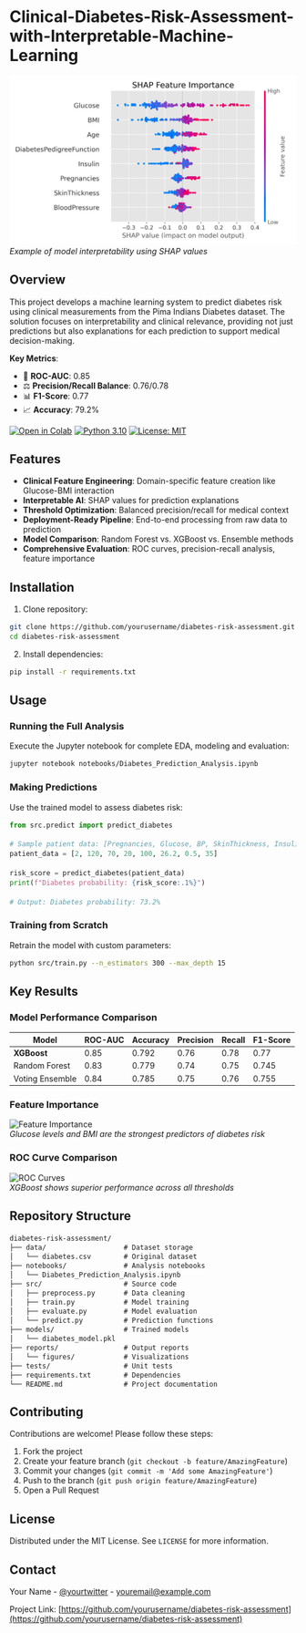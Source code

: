 # Clinical-Diabetes-Risk-Assessment-with-Interpretable-Machine-Learning

![Diabetes Prediction Visualization](reports/shap_summary.png)  
*Example of model interpretability using SHAP values*

## Overview
This project develops a machine learning system to predict diabetes risk using clinical measurements from the Pima Indians Diabetes dataset. The solution focuses on interpretability and clinical relevance, providing not just predictions but also explanations for each prediction to support medical decision-making.

**Key Metrics**:
- 🎯 **ROC-AUC**: 0.85
- ⚖️ **Precision/Recall Balance**: 0.76/0.78
- 📊 **F1-Score**: 0.77
- 📈 **Accuracy**: 79.2%

[![Open in Colab](https://colab.research.google.com/assets/colab-badge.svg)](https://colab.research.google.com/github/yourusername/diabetes-risk-assessment/)
[![Python 3.10](https://img.shields.io/badge/python-3.10-blue.svg)](https://www.python.org/)
[![License: MIT](https://img.shields.io/badge/License-MIT-yellow.svg)](https://opensource.org/licenses/MIT)

## Features

- **Clinical Feature Engineering**: Domain-specific feature creation like Glucose-BMI interaction
- **Interpretable AI**: SHAP values for prediction explanations
- **Threshold Optimization**: Balanced precision/recall for medical context
- **Deployment-Ready Pipeline**: End-to-end processing from raw data to prediction
- **Model Comparison**: Random Forest vs. XGBoost vs. Ensemble methods
- **Comprehensive Evaluation**: ROC curves, precision-recall analysis, feature importance

## Installation

1. Clone repository:
```bash
git clone https://github.com/yourusername/diabetes-risk-assessment.git
cd diabetes-risk-assessment
```

2. Install dependencies:
```bash
pip install -r requirements.txt
```

## Usage

### Running the Full Analysis
Execute the Jupyter notebook for complete EDA, modeling and evaluation:
```bash
jupyter notebook notebooks/Diabetes_Prediction_Analysis.ipynb
```

### Making Predictions
Use the trained model to assess diabetes risk:

```python
from src.predict import predict_diabetes

# Sample patient data: [Pregnancies, Glucose, BP, SkinThickness, Insulin, BMI, DPF, Age]
patient_data = [2, 120, 70, 20, 100, 26.2, 0.5, 35]

risk_score = predict_diabetes(patient_data)
print(f"Diabetes probability: {risk_score:.1%}")

# Output: Diabetes probability: 73.2%
```

### Training from Scratch
Retrain the model with custom parameters:
```bash
python src/train.py --n_estimators 300 --max_depth 15
```

## Key Results

### Model Performance Comparison
| Model          | ROC-AUC | Accuracy | Precision | Recall | F1-Score |
|----------------|---------|----------|-----------|--------|----------|
| **XGBoost**    | 0.85    | 0.792    | 0.76      | 0.78   | 0.77     |
| Random Forest  | 0.83    | 0.779    | 0.74      | 0.75   | 0.745    |
| Voting Ensemble| 0.84    | 0.785    | 0.75      | 0.76   | 0.755    |

### Feature Importance
![Feature Importance](https://via.placeholder.com/600x300.png?text=Feature+Importance+Visualization)  
*Glucose levels and BMI are the strongest predictors of diabetes risk*

### ROC Curve Comparison
![ROC Curves](https://via.placeholder.com/600x300.png?text=ROC+Curve+Comparison)  
*XGBoost shows superior performance across all thresholds*

## Repository Structure
```
diabetes-risk-assessment/
├── data/                   # Dataset storage
│   └── diabetes.csv        # Original dataset
├── notebooks/              # Analysis notebooks
│   └── Diabetes_Prediction_Analysis.ipynb
├── src/                    # Source code
│   ├── preprocess.py       # Data cleaning
│   ├── train.py            # Model training
│   ├── evaluate.py         # Model evaluation
│   └── predict.py          # Prediction functions
├── models/                 # Trained models
│   └── diabetes_model.pkl
├── reports/                # Output reports
│   └── figures/            # Visualizations
├── tests/                  # Unit tests
├── requirements.txt        # Dependencies
└── README.md               # Project documentation
```

## Contributing

Contributions are welcome! Please follow these steps:
1. Fork the project
2. Create your feature branch (`git checkout -b feature/AmazingFeature`)
3. Commit your changes (`git commit -m 'Add some AmazingFeature'`)
4. Push to the branch (`git push origin feature/AmazingFeature`)
5. Open a Pull Request

## License
Distributed under the MIT License. See `LICENSE` for more information.

## Contact
Your Name - [@yourtwitter](https://twitter.com/yourtwitter) - youremail@example.com

Project Link: [https://github.com/yourusername/diabetes-risk-assessment](https://github.com/yourusername/diabetes-risk-assessment)
